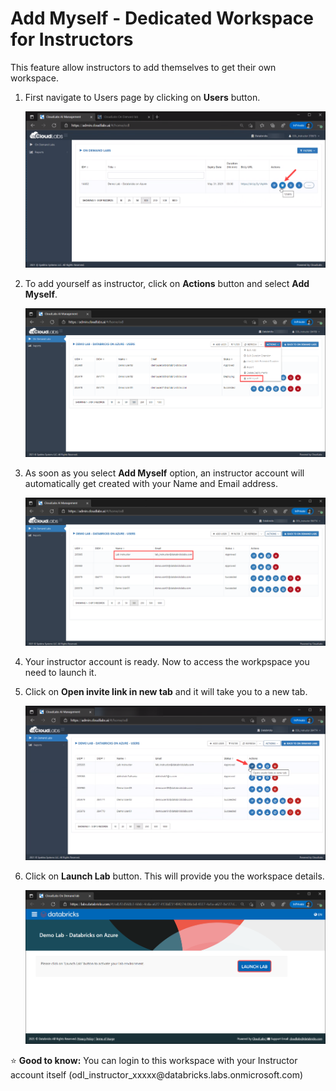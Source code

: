 # Add Myself - Dedicated Workspace for Instructors

This feature allow instructors to add themselves to get their own workspace. 


1. First navigate to Users page by clicking on **Users** button.

   ![](media/imageuser00.png) 
   
2. To add yourself as instructor, click on **Actions** button and select **Add Myself**.

   ![](media/image15.png) 

3. As soon as you select **Add Myself** option, an instructor account will automatically get created with your Name and Email address.

   ![](media/image16.png) 

4. Your instructor account is ready. Now to access the workpspace you need to launch it.

5. Click on **Open invite link in new tab** and it will take you to a new tab.

   ![](media/image18.png)
   
6. Click on **Launch Lab** button. This will provide you the workspace details.

   ![](media/image17.png) 


<p> &#x2B50; <b> Good to know:</b> You can login to this workspace with your Instructor account itself (odl_instructor_xxxxx@databricks.labs.onmicrosoft.com) </p> 
